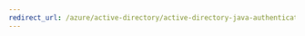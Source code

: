 ```yaml
---
redirect_url: /azure/active-directory/active-directory-java-authenticate-users-access-control-eclipse
---
```

